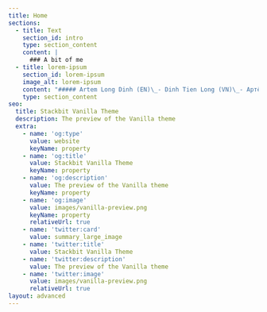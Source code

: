 ```yaml
---
title: Home
sections:
  - title: Text
    section_id: intro
    type: section_content
    content: |
      ### A bit of me
  - title: lorem-ipsum
    section_id: lorem-ipsum
    image_alt: lorem-ipsum
    content: "##### Artem Long Dinh (EN)\_- Dinh Tien Long (VN)\_- Артём Динь Шоновичь (RU)\n\n##### ![](https://lh3.googleusercontent.com/fife/ABSRlIqFi9hoa7AagJQV39y4wA9eu7OYvbfudLe-hXJgqpfQFZ0dvMiMT4zHanaAGEwkrB3vZ1od1u0VysOanahuif5mA0LEyidGYWNNnfhKh0Xg-AxTw5pgC1Lg9dPMpSENVlsoElpgACF9cJ8ffbeMSK-6euoBZGx3cnLDMfvCWjtvGNZVNAUKNzbPona1JXvRMtZwo-CTLy0mfPtSbXp7oGMMSgpdqJZdwTWdSn0Jf6YxhbkVtfAVZtkb17mEtqIJJNMy-iJnIFIenJQvvIpO9ZOWMnxt_VLTJZFcQ1NZPvvhY-lqCFgpOWDewfRoyXZuolvvbG4AU4WaEIN-ao_jLBOliBhx5pS5joO8fN0WvVF8JTlqc1uuhorapAfzpCUgcM3knx3sUtVDRZ739uf-WjawDhwv7WFy3Tt0p46p3BdSC-R0-D2jVR97AQzQt-kWAIS97PB1MSvEcqVTDq_QldOddqcxQ10R07zj2jMpRhs114tQz4ZWHypjbLTrKUIyBZfpoiheNux01llAFRD0Jw7rWDrHd3Q-E0GMjUC0KIVaeCCKqqcGlHudfh5y6sfWJnQWB8LZ_B5DxXA6mlDsFWxKUE-d8sP8agEUOgcRIK6EpF1lx2Etot3JGOxewo-yOWXpFCyTPNHJs9jpAvajxypIBACfYQgCVT-eVFMME-d0uTmG2aE1YQlyrkPpyznqtdN2E6ZmL2ewHYA3M\\_0cUvIJ9kyZSZMJ3w=w2624-h4667-ft)\n"
    type: section_content
seo:
  title: Stackbit Vanilla Theme
  description: The preview of the Vanilla theme
  extra:
    - name: 'og:type'
      value: website
      keyName: property
    - name: 'og:title'
      value: Stackbit Vanilla Theme
      keyName: property
    - name: 'og:description'
      value: The preview of the Vanilla theme
      keyName: property
    - name: 'og:image'
      value: images/vanilla-preview.png
      keyName: property
      relativeUrl: true
    - name: 'twitter:card'
      value: summary_large_image
    - name: 'twitter:title'
      value: Stackbit Vanilla Theme
    - name: 'twitter:description'
      value: The preview of the Vanilla theme
    - name: 'twitter:image'
      value: images/vanilla-preview.png
      relativeUrl: true
layout: advanced
---
```

